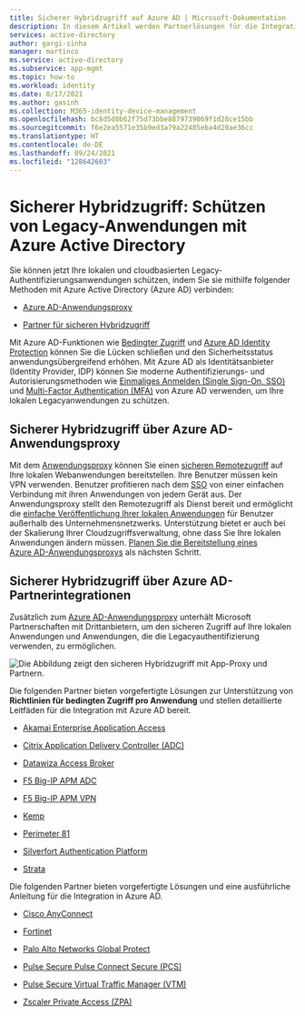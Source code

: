 ```yaml
---
title: Sicherer Hybridzugriff auf Azure AD | Microsoft-Dokumentation
description: In diesem Artikel werden Partnerlösungen für die Integration Ihrer lokalen Legacy-, Public Cloud- oder Private Cloud-Anwendungen in Azure AD beschrieben.
services: active-directory
author: gargi-sinha
manager: martinco
ms.service: active-directory
ms.subservice: app-mgmt
ms.topic: how-to
ms.workload: identity
ms.date: 8/17/2021
ms.author: gasinh
ms.collection: M365-identity-device-management
ms.openlocfilehash: bc8d5d0b62f75d73bbe8879739069f1d28ce15bb
ms.sourcegitcommit: f6e2ea5571e35b9ed3a79a22485eba4d20ae36cc
ms.translationtype: HT
ms.contentlocale: de-DE
ms.lasthandoff: 09/24/2021
ms.locfileid: "128642603"
---
```

# <a name="secure-hybrid-access-secure-legacy-apps-with-azure-active-directory"></a>Sicherer Hybridzugriff: Schützen von Legacy-Anwendungen mit Azure Active Directory

Sie können jetzt Ihre lokalen und cloudbasierten Legacy-Authentifizierungsanwendungen schützen, indem Sie sie mithilfe folgender Methoden mit Azure Active Directory (Azure AD) verbinden:

- [Azure AD-Anwendungsproxy](#secure-hybrid-access-through-azure-ad-application-proxy)

- [Partner für sicheren Hybridzugriff](#secure-hybrid-access-through-azure-ad-partner-integrations)

Mit Azure AD-Funktionen wie [Bedingter Zugriff](../conditional-access/overview.md) und [Azure AD Identity Protection](../identity-protection/overview-identity-protection.md) können Sie die Lücken schließen und den Sicherheitsstatus anwendungsübergreifend erhöhen. Mit Azure AD als Identitätsanbieter (Identity Provider, IDP) können Sie moderne Authentifizierungs- und Autorisierungsmethoden wie [Einmaliges Anmelden (Single Sign-On, SSO)](what-is-single-sign-on.md) und [Multi-Factor Authentication (MFA)](../authentication/concept-mfa-howitworks.md) von Azure AD verwenden, um Ihre lokalen Legacyanwendungen zu schützen.

## <a name="secure-hybrid-access-through-azure-ad-application-proxy"></a>Sicherer Hybridzugriff über Azure AD-Anwendungsproxy
  
Mit dem [Anwendungsproxy](../app-proxy/what-is-application-proxy.md) können Sie einen [sicheren Remotezugriff](../app-proxy/application-proxy-add-on-premises-application.md) auf Ihre lokalen Webanwendungen bereitstellen. Ihre Benutzer müssen kein VPN verwenden. Benutzer profitieren nach dem [SSO](../app-proxy/application-proxy-config-sso-how-to.md#how-to-configure-single-sign-on) von einer einfachen Verbindung mit ihren Anwendungen von jedem Gerät aus. Der Anwendungsproxy stellt den Remotezugriff als Dienst bereit und ermöglicht die [einfache Veröffentlichung Ihrer lokalen Anwendungen](../app-proxy/application-proxy-add-on-premises-application.md) für Benutzer außerhalb des Unternehmensnetzwerks. Unterstützung bietet er auch bei der Skalierung Ihrer Cloudzugriffsverwaltung, ohne dass Sie Ihre lokalen Anwendungen ändern müssen. [Planen Sie die Bereitstellung eines Azure AD-Anwendungsproxys](../app-proxy/application-proxy-deployment-plan.md) als nächsten Schritt.

## <a name="secure-hybrid-access-through-azure-ad-partner-integrations"></a>Sicherer Hybridzugriff über Azure AD-Partnerintegrationen  

Zusätzlich zum [Azure AD-Anwendungsproxy](../app-proxy/what-is-application-proxy.md) unterhält Microsoft Partnerschaften mit Drittanbietern, um den sicheren Zugriff auf Ihre lokalen Anwendungen und Anwendungen, die die Legacyauthentifizierung verwenden, zu ermöglichen.

![Die Abbildung zeigt den sicheren Hybridzugriff mit App-Proxy und Partnern.](./media/secure-hybrid-access/secure-hybrid-access.png)

Die folgenden Partner bieten vorgefertigte Lösungen zur Unterstützung von **Richtlinien für bedingten Zugriff pro Anwendung** und stellen detaillierte Leitfäden für die Integration mit Azure AD bereit. 

- [Akamai Enterprise Application Access](../saas-apps/akamai-tutorial.md)

- [Citrix Application Delivery Controller (ADC)](../saas-apps/citrix-netscaler-tutorial.md)  

- [Datawiza Access Broker](../manage-apps/datawiza-with-azure-ad.md)

- [F5 Big-IP APM ADC](../manage-apps/f5-aad-integration.md)

- [F5 Big-IP APM VPN](../manage-apps/f5-aad-password-less-vpn.md)

- [Kemp](../saas-apps/kemp-tutorial.md)

- [Perimeter 81](../saas-apps/perimeter-81-tutorial.md)

- [Silverfort Authentication Platform](../manage-apps/silverfort-azure-ad-integration.md)

- [Strata](https://docs.microsoft.com/azure/active-directory/saas-apps/maverics-identity-orchestrator-saml-connector-tutorial)

Die folgenden Partner bieten vorgefertigte Lösungen und eine ausführliche Anleitung für die Integration in Azure AD.

- [Cisco AnyConnect](https://docs.microsoft.com/azure/active-directory/saas-apps/cisco-anyconnect)

- [Fortinet](https://docs.microsoft.com/azure/active-directory/saas-apps/fortigate-ssl-vpn-tutorial)

- [Palo Alto Networks Global Protect](../saas-apps/paloaltoadmin-tutorial.md)

- [Pulse Secure Pulse Connect Secure (PCS)](../saas-apps/pulse-secure-pcs-tutorial.md)

- [Pulse Secure Virtual Traffic Manager (VTM)](../saas-apps/pulse-secure-virtual-traffic-manager-tutorial.md)

- [Zscaler Private Access (ZPA)](../saas-apps/zscalerprivateaccess-tutorial.md)
